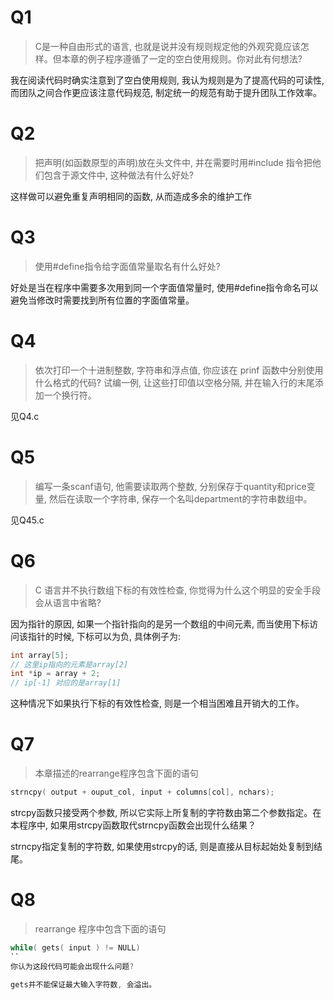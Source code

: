 # Q1
> C是一种自由形式的语言, 也就是说并没有规则规定他的外观究竟应该怎样。但本章的例子程序遵循了一定的空白使用规则。你对此有何想法?

我在阅读代码时确实注意到了空白使用规则, 我认为规则是为了提高代码的可读性, 而团队之间合作更应该注意代码规范, 制定统一的规范有助于提升团队工作效率。

# Q2
> 把声明(如函数原型的声明)放在头文件中, 并在需要时用#include 指令把他们包含于源文件中, 这种做法有什么好处?

这样做可以避免重复声明相同的函数, 从而造成多余的维护工作

# Q3
> 使用#define指令给字面值常量取名有什么好处?

好处是当在程序中需要多次用到同一个字面值常量时, 使用#define指令命名可以避免当修改时需要找到所有位置的字面值常量。

# Q4
> 依次打印一个十进制整数, 字符串和浮点值, 你应该在 prinf 函数中分别使用什么格式的代码? 试编一例, 让这些打印值以空格分隔, 并在输入行的末尾添加一个换行符。

见Q4.c

# Q5
> 编写一条scanf语句, 他需要读取两个整数, 分别保存于quantity和price变量, 然后在读取一个字符串, 保存一个名叫department的字符串数组中。

见Q45.c

# Q6
> C 语言并不执行数组下标的有效性检查, 你觉得为什么这个明显的安全手段会从语言中省略?

因为指针的原因, 如果一个指针指向的是另一个数组的中间元素, 而当使用下标访问该指针的时候, 下标可以为负, 具体例子为:

```c
int array[5];
// 这里ip指向的元素是array[2]
int *ip = array + 2;
// ip[-1] 对应的是array[1]
```

这种情况下如果执行下标的有效性检查, 则是一个相当困难且开销大的工作。

# Q7
> 本章描述的rearrange程序包含下面的语句
```c
strncpy( output + ouput_col, input + columns[col], nchars);
```
strcpy函数只接受两个参数, 所以它实际上所复制的字符数由第二个参数指定。在本程序中, 如果用strcpy函数取代strncpy函数会出现什么结果？

strncpy指定复制的字符数, 如果使用strcpy的话, 则是直接从目标起始处复制到结尾。

# Q8
> rearrange 程序中包含下面的语句
```c
while( gets( input ) != NULL)
``
你认为这段代码可能会出现什么问题?

gets并不能保证最大输入字符数, 会溢出。
